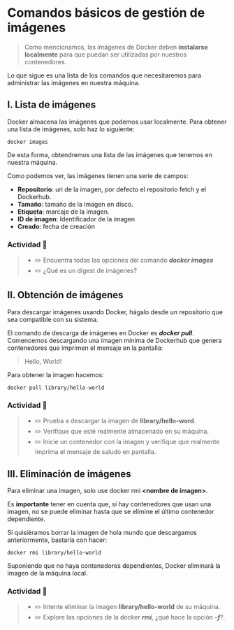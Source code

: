 # Comandos básicos de gestión de imágenes

> Como mencionamos, las imágenes de Docker deben **instalarse localmente** para que puedan ser utilizadas por nuestros contenedores.

Lo que sigue es una lista de los comandos que necesitaremos para administrar las imágenes en nuestra máquina.

## I. Lista de imágenes

Docker almacena las imágenes que podemos usar localmente. Para obtener una lista de imágenes, solo haz lo siguiente:

```shell
docker images
```

De esta forma, obtendremos una lista de las imágenes que tenemos en nuestra máquina.

Como podemos ver, las imágenes tienen una serie de campos:

- **Repositorio**: uri de la imagen, por defecto el repositorio fetch y el Dockerhub.
- **Tamaño**: tamaño de la imagen en disco.
- **Etiqueta**: marcaje de la imagen.
- **ID de imagen**: Identificador de la imagen
- **Creado**: fecha de creación

### Actividad 📖
>- ✏️ Encuentra todas las opciones del comando _**docker images**_
>- ✏️ ¿Qué es un digest de imágenes?

## II. Obtención de imágenes

Para descargar imágenes usando Docker, hágalo desde un repositorio que sea compatible con su sistema.

El comando de descarga de imágenes en Docker es _**docker pull**_. Comencemos descargando una imagen mínima de Dockerhub que genera contenedores que imprimen el mensaje en la pantalla:

> Hello, World!

Para obtener la imagen hacemos:

```shell
docker pull library/hello-world
```

### Actividad 📖
>- ✏️ Prueba a descargar la imagen de **library/hello-word**.
>- ✏️ Verifique que esté realmente almacenado en su máquina.
>- ✏️ Inicie un contenedor con la imagen y verifique que realmente imprima el mensaje de saludo en pantalla.

## III. Eliminación de imágenes

Para eliminar una imagen, solo use docker rmi **\<nombre de imagen\>**.

Es **importante** tener en cuenta que, si hay contenedores que usan una imagen, no se puede eliminar hasta que se elimine el último contenedor dependiente.

Si quisiéramos borrar la imagen de hola mundo que descargamos anteriormente, bastaría con hacer:

```shell
docker rmi library/hello-world
```

Suponiendo que no haya contenedores dependientes, Docker eliminará la imagen de la máquina local.

### Actividad 📖
>- ✏️ Intente eliminar la imagen **library/hello-world** de su máquina.
>- ✏️ Explore las opciones de la docker _**rmi**_, ¿qué hace la opción _**-f**_?.